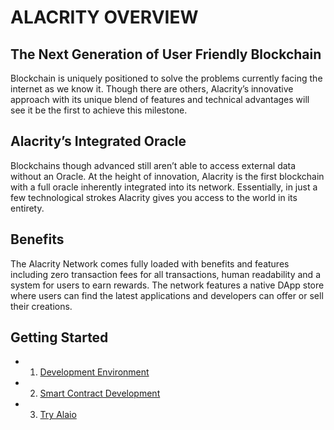 # ALACRITY OVERVIEW

## The Next Generation of User Friendly Blockchain

Blockchain is uniquely positioned to solve the problems currently facing the internet as we know it. Though there are others, Alacrity’s innovative approach with its unique blend of features and technical advantages will see it be the first to achieve this milestone.

## Alacrity’s Integrated Oracle

Blockchains though advanced still aren’t able to access external data without an Oracle. At the height of innovation, Alacrity is the first blockchain with a full oracle inherently integrated into its network. Essentially, in just a few technological strokes Alacrity gives you access to the world in its entirety.

## Benefits

The Alacrity Network comes fully loaded with benefits and features including zero transaction fees for all transactions, human readability and a system for users to earn rewards. The network features a native DApp store where users can find the latest applications and developers can offer or sell their creations.

## Getting Started 

* 1. [Development Environment](/docs/how_alaio_works/1._development_environment)
* 2. [Smart Contract Development](/docs/how_alaio_works/2._smart_contract_development)
* 3. [Try Alaio](/docs/how_alaio_works/try_alaio.md)